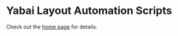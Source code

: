 # Yabai Layout Automation Scripts

Check out the [home page](https://yabai.alanwsmith.com) for details.
